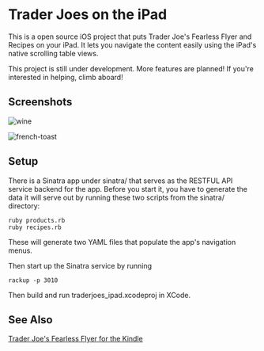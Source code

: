 # Trader Joes on the iPad

This is a open source iOS project that puts Trader Joe's Fearless Flyer and
Recipes on your iPad. It lets you navigate the content easily  using the iPad's
native scrolling table views.

This project is still under development. More features are planned! If you're
interested in helping, climb aboard!


## Screenshots

![wine](https://github.com/danchoi/tj_ipad/raw/master/screenshots/wine-sm.png)

![french-toast](https://github.com/danchoi/tj_ipad/raw/master/screenshots/frenchtoast-sm.png)

## Setup

There is a Sinatra app under sinatra/ that serves as the RESTFUL API service
backend for the app. Before you start it, you have to generate the data it will
serve out by running these two scripts from the sinatra/ directory:

    ruby products.rb
    ruby recipes.rb

These will generate two YAML files that populate the app's navigation menus. 

Then start up the Sinatra service by running

    rackup -p 3010

Then build and run traderjoes_ipad.xcodeproj in XCode. 


## See Also

[Trader Joe's Fearless Flyer for the Kindle](http://kindlefeeder.com/traderjoes/index.html)


